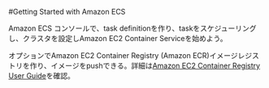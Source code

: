 #Getting Started with Amazon ECS

Amazon ECS コンソールで、task definitionを作り、taskをスケジューリングし、クラスタを設定しAmazon EC2 Container Serviceを始めよう。

オプションでAmazon EC2 Container Registry (Amazon ECR)イメージレジストリを作り、イメージをpushできる。詳細は[Amazon EC2 Container Registry User Guide](http://docs.aws.amazon.com/AmazonECR/latest/userguide/)を確認。

